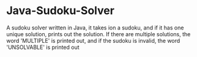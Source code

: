 # Java-Sudoku-Solver
A sudoku solver written in Java, it takes ion a sudoku, and if it has one unique solution, prints out the solution. If there are multiple solutions, the word 'MULTIPLE' is printed out, and if the sudoku is invalid, the word 'UNSOLVABLE' is printed out
